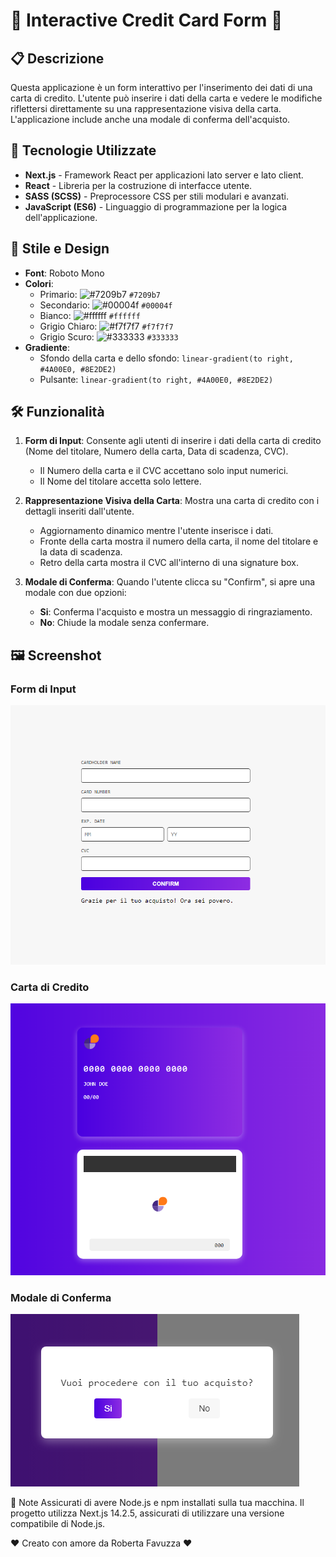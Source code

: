 # 🌟 Interactive Credit Card Form 🌟

## 📋 Descrizione

Questa applicazione è un form interattivo per l'inserimento dei dati di una carta di credito. L'utente può inserire i dati della carta e vedere le modifiche riflettersi direttamente su una rappresentazione visiva della carta. L'applicazione include anche una modale di conferma dell'acquisto.

## 🚀 Tecnologie Utilizzate

- **Next.js** - Framework React per applicazioni lato server e lato client.
- **React** - Libreria per la costruzione di interfacce utente.
- **SASS (SCSS)** - Preprocessore CSS per stili modulari e avanzati.
- **JavaScript (ES6)** - Linguaggio di programmazione per la logica dell'applicazione.

## 🎨 Stile e Design

- **Font**: Roboto Mono
- **Colori**:
  - Primario: ![#7209b7](https://via.placeholder.com/15/7209b7/000000?text=+) `#7209b7`
  - Secondario: ![#00004f](https://via.placeholder.com/15/00004f/000000?text=+) `#00004f`
  - Bianco: ![#ffffff](https://via.placeholder.com/15/ffffff/000000?text=+) `#ffffff`
  - Grigio Chiaro: ![#f7f7f7](https://via.placeholder.com/15/f7f7f7/000000?text=+) `#f7f7f7`
  - Grigio Scuro: ![#333333](https://via.placeholder.com/15/333333/000000?text=+) `#333333`
- **Gradiente**:
  - Sfondo della carta e dello sfondo: `linear-gradient(to right, #4A00E0, #8E2DE2)`
  - Pulsante: `linear-gradient(to right, #4A00E0, #8E2DE2)`



## 🛠️ Funzionalità

1. **Form di Input**: Consente agli utenti di inserire i dati della carta di credito (Nome del titolare, Numero della carta, Data di scadenza, CVC).
   - Il Numero della carta e il CVC accettano solo input numerici.
   - Il Nome del titolare accetta solo lettere.

2. **Rappresentazione Visiva della Carta**: Mostra una carta di credito con i dettagli inseriti dall'utente.
   - Aggiornamento dinamico mentre l'utente inserisce i dati.
   - Fronte della carta mostra il numero della carta, il nome del titolare e la data di scadenza.
   - Retro della carta mostra il CVC all'interno di una signature box.

3. **Modale di Conferma**: Quando l'utente clicca su "Confirm", si apre una modale con due opzioni:
   - **Si**: Conferma l'acquisto e mostra un messaggio di ringraziamento.
   - **No**: Chiude la modale senza confermare.

## 🖼️ Screenshot

### Form di Input
![Form di Input](./screenshot/form-input.png)

### Carta di Credito
![Carta di Credito](./screenshot/credit-card.png)

### Modale di Conferma
![Modale di Conferma](./screenshot/confirm-modal.png)


📝 Note
Assicurati di avere Node.js e npm installati sulla tua macchina.
Il progetto utilizza Next.js 14.2.5, assicurati di utilizzare una versione compatibile di Node.js.

❤️ Creato con amore da Roberta Favuzza ❤️